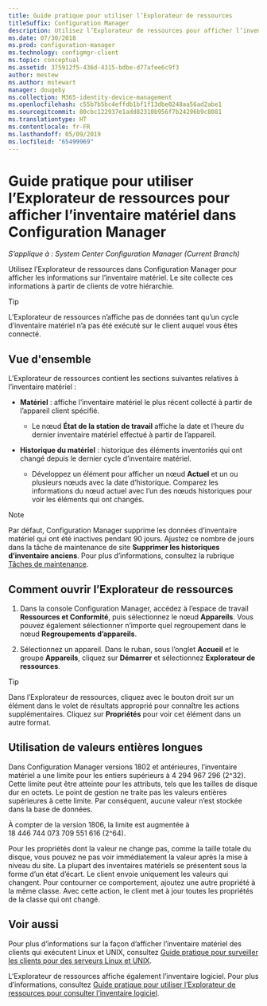 ```yaml
---
title: Guide pratique pour utiliser l’Explorateur de ressources
titleSuffix: Configuration Manager
description: Utilisez l’Explorateur de ressources pour afficher l’inventaire matériel dans Configuration Manager.
ms.date: 07/30/2018
ms.prod: configuration-manager
ms.technology: configmgr-client
ms.topic: conceptual
ms.assetid: 375912f5-436d-4315-bdbe-d77afee6c9f3
author: mestew
ms.author: mstewart
manager: dougeby
ms.collection: M365-identity-device-management
ms.openlocfilehash: c55b7b5bc4effdb1bf1f13dbe0248aa56ad2abe1
ms.sourcegitcommit: 80cbc122937e1add82310b956f7b24296b9c8081
ms.translationtype: HT
ms.contentlocale: fr-FR
ms.lasthandoff: 05/09/2019
ms.locfileid: "65499969"
---
```

# <a name="how-to-use-resource-explorer-to-view-hardware-inventory-in-configuration-manager"></a>Guide pratique pour utiliser l’Explorateur de ressources pour afficher l’inventaire matériel dans Configuration Manager

*S’applique à : System Center Configuration Manager (Current Branch)*

Utilisez l’Explorateur de ressources dans Configuration Manager pour afficher les informations sur l’inventaire matériel. Le site collecte ces informations à partir de clients de votre hiérarchie.  

> [!Tip]  
>  L’Explorateur de ressources n’affiche pas de données tant qu’un cycle d’inventaire matériel n’a pas été exécuté sur le client auquel vous êtes connecté.  



## <a name="overview"></a>Vue d'ensemble

L’Explorateur de ressources contient les sections suivantes relatives à l’inventaire matériel :  

- **Matériel** : affiche l’inventaire matériel le plus récent collecté à partir de l’appareil client spécifié.  

    - Le nœud **État de la station de travail** affiche la date et l’heure du dernier inventaire matériel effectué à partir de l’appareil.  

- **Historique du matériel** : historique des éléments inventoriés qui ont changé depuis le dernier cycle d’inventaire matériel.  

    - Développez un élément pour afficher un nœud **Actuel** et un ou plusieurs nœuds avec la date d’historique. Comparez les informations du nœud actuel avec l’un des nœuds historiques pour voir les éléments qui ont changés.  

> [!NOTE]  
> Par défaut, Configuration Manager supprime les données d’inventaire matériel qui ont été inactives pendant 90 jours. Ajustez ce nombre de jours dans la tâche de maintenance de site **Supprimer les historiques d’inventaire anciens**. Pour plus d’informations, consultez la rubrique [Tâches de maintenance](/sccm/core/servers/manage/maintenance-tasks).  



## <a name="bkmk_open"></a> Comment ouvrir l’Explorateur de ressources   

1.  Dans la console Configuration Manager, accédez à l’espace de travail **Ressources et Conformité**, puis sélectionnez le nœud **Appareils**. Vous pouvez également sélectionner n’importe quel regroupement dans le nœud **Regroupements d’appareils**.  

2.  Sélectionnez un appareil. Dans le ruban, sous l’onglet **Accueil** et le groupe **Appareils**, cliquez sur **Démarrer** et sélectionnez **Explorateur de ressources**.   

> [!Tip]  
> Dans l’Explorateur de ressources, cliquez avec le bouton droit sur un élément dans le volet de résultats approprié pour connaître les actions supplémentaires. Cliquez sur **Propriétés** pour voir cet élément dans un autre format.  



## <a name="bkmk_bigint"></a> Utilisation de valeurs entières longues
<!--1357880-->
Dans Configuration Manager versions 1802 et antérieures, l’inventaire matériel a une limite pour les entiers supérieurs à 4 294 967 296 (2^32). Cette limite peut être atteinte pour les attributs, tels que les tailles de disque dur en octets. Le point de gestion ne traite pas les valeurs entières supérieures à cette limite. Par conséquent, aucune valeur n’est stockée dans la base de données. 

À compter de la version 1806, la limite est augmentée à 18 446 744 073 709 551 616 (2^64). 

Pour les propriétés dont la valeur ne change pas, comme la taille totale du disque, vous pouvez ne pas voir immédiatement la valeur après la mise à niveau du site. La plupart des inventaires matériels se présentent sous la forme d’un état d’écart. Le client envoie uniquement les valeurs qui changent. Pour contourner ce comportement, ajoutez une autre propriété à la même classe. Avec cette action, le client met à jour toutes les propriétés de la classe qui ont changé. 



## <a name="see-also"></a>Voir aussi

Pour plus d’informations sur la façon d’afficher l’inventaire matériel des clients qui exécutent Linux et UNIX, consultez [Guide pratique pour surveiller les clients pour des serveurs Linux et UNIX](/sccm/core/clients/manage/monitor-clients-for-linux-and-unix-servers).  

L’Explorateur de ressources affiche également l’inventaire logiciel. Pour plus d’informations, consultez [Guide pratique pour utiliser l’Explorateur de ressources pour consulter l’inventaire logiciel](/sccm/core/clients/manage/inventory/use-resource-explorer-to-view-software-inventory).

